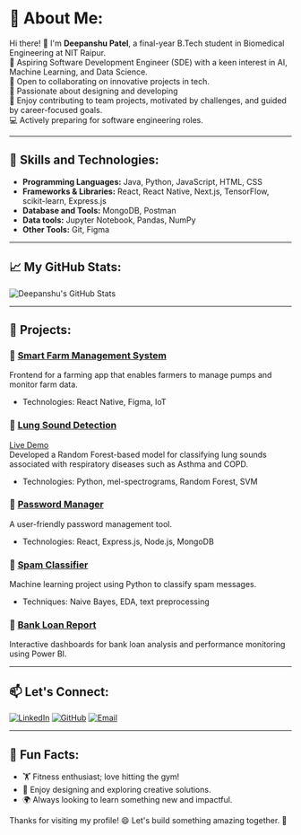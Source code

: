 # 💫 About Me:
Hi there! 👋 I'm **Deepanshu Patel**, a final-year B.Tech student in Biomedical Engineering at NIT Raipur.<br>
🚀 Aspiring Software Development Engineer (SDE) with a keen interest in AI, Machine Learning, and Data Science.<br>
💼 Open to collaborating on innovative projects in tech.<br>
🎨 Passionate about designing and developing<br>
💪 Enjoy contributing to team projects, motivated by challenges, and guided by career-focused goals.<br>
💻 Actively preparing for software engineering roles.<br>

---

## 🚀 Skills and Technologies:
- **Programming Languages:** Java, Python, JavaScript, HTML, CSS
- **Frameworks & Libraries:** React, React Native, Next.js, TensorFlow, scikit-learn, Express.js
- **Database and Tools:** MongoDB, Postman
- **Data tools:** Jupyter Notebook, Pandas, NumPy
- **Other Tools:** Git, Figma

---

## 📈 My GitHub Stats:
![Deepanshu's GitHub Stats](https://github-readme-stats.vercel.app/api?username=deepanshu-patel&show_icons=true&theme=radical)

---

## 🌟 Projects:
### 🔹 [Smart Farm Management System](https://github.com/your-repo)
Frontend for a farming app that enables farmers to manage pumps and monitor farm data.
- Technologies: React Native, Figma, IoT

### 🔹 [Lung Sound Detection](https://github.com/Deepanshu9229/lung_sound_classification)  
[Live Demo](https://lsd-47kq.onrender.com)  
Developed a Random Forest-based model for classifying lung sounds associated with respiratory diseases such as Asthma and COPD.  
- Technologies: Python, mel-spectrograms, Random Forest, SVM

### 🔹 [Password Manager](https://github.com/Deepanshu9229/Password_Manager)
A user-friendly password management tool.
- Technologies: React, Express.js, Node.js, MongoDB

### 🔹 [Spam Classifier](https://github.com/Deepanshu9229/Spam_Classifier)
Machine learning project using Python to classify spam messages.
- Techniques: Naive Bayes, EDA, text preprocessing

### 🔹 [Bank Loan Report](https://github.com/Deepanshu9229/LoanVista)
Interactive dashboards for bank loan analysis and performance monitoring using Power BI.





---

## 📫 Let's Connect:
[![LinkedIn](https://img.shields.io/badge/LinkedIn-Deepanshu%20Patel-blue?style=flat&logo=linkedin)](https://www.linkedin.com/in/deepanshu-offi/)
[![GitHub](https://img.shields.io/badge/GitHub-deepanshu--patel-black?style=flat&logo=github)](https://github.com/deepanshu-patel)
[![Email](https://img.shields.io/badge/Email-Contact%20Me-orange?style=flat&logo=gmail)](mailto:deepanshupatel9229@gmail.com)

---

## 🎯 Fun Facts:
- 🏋️ Fitness enthusiast; love hitting the gym!
- 🎨 Enjoy designing and exploring creative solutions.
- 🌍 Always looking to learn something new and impactful.

Thanks for visiting my profile! 😄 Let's build something amazing together. 🚀
